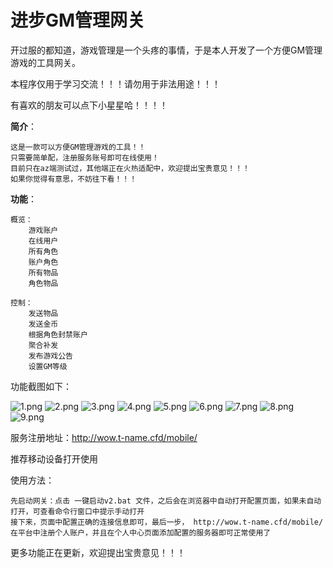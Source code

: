 进步GM管理网关
===
开过服的都知道，游戏管理是一个头疼的事情，于是本人开发了一个方便GM管理游戏的工具网关。

本程序仅用于学习交流！！！请勿用于非法用途！！！

有喜欢的朋友可以点下小星星哈！！！！


**简介**：
    
    这是一款可以方便GM管理游戏的工具！！
    只需要简单配，注册服务账号即可在线使用！
    目前只在az端测试过，其他端正在火热适配中，欢迎提出宝贵意见！！！
    如果你觉得有意思，不妨往下看！！！

**功能**：

    概览：
        游戏账户
        在线用户
        所有角色
        账户角色
        所有物品
        角色物品

    控制：
        发送物品
        发送金币
        根据角色封禁账户
        聚合补发
        发布游戏公告
        设置GM等级

功能截图如下：

![1.png](img%2F1.png)
![2.png](img%2F2.png)
![3.png](img%2F3.png)
![4.png](img%2F4.png)
![5.png](img%2F5.png)
![6.png](img%2F6.png)
![7.png](img%2F7.png)
![8.png](img%2F8.png)
![9.png](img%2F9.png)


服务注册地址：http://wow.t-name.cfd/mobile/

推荐移动设备打开使用

使用方法：

    先启动网关：点击 一键启动v2.bat 文件，之后会在浏览器中自动打开配置页面，如果未自动打开，可查看命令行窗口中提示手动打开
    接下来，页面中配置正确的连接信息即可，最后一步， http://wow.t-name.cfd/mobile/  在平台中注册个人账户，并且在个人中心页面添加配置的服务器即可正常使用了

更多功能正在更新，欢迎提出宝贵意见！！！
